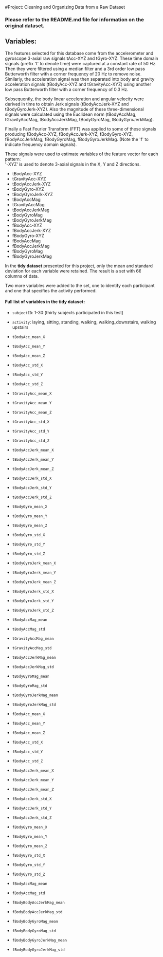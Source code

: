 #Project: Cleaning and Organizing Data from a Raw Dataset

### Please refer to the README.md file for information on the original dataset.


## Variables:

The features selected for this database come from the accelerometer and gyroscope 3-axial raw signals tAcc-XYZ and tGyro-XYZ. These time domain signals (prefix 't' to denote time) were captured at a constant rate of 50 Hz. Then they were filtered using a median filter and a 3rd order low pass Butterworth filter with a corner frequency of 20 Hz to remove noise. Similarly, the acceleration signal was then separated into body and gravity acceleration signals (tBodyAcc-XYZ and tGravityAcc-XYZ) using another low pass Butterworth filter with a corner frequency of 0.3 Hz. 

Subsequently, the body linear acceleration and angular velocity were derived in time to obtain Jerk signals (tBodyAccJerk-XYZ and tBodyGyroJerk-XYZ). Also the magnitude of these three-dimensional signals were calculated using the Euclidean norm (tBodyAccMag, tGravityAccMag, tBodyAccJerkMag, tBodyGyroMag, tBodyGyroJerkMag). 

Finally a Fast Fourier Transform (FFT) was applied to some of these signals producing fBodyAcc-XYZ, fBodyAccJerk-XYZ, fBodyGyro-XYZ, fBodyAccJerkMag, fBodyGyroMag, fBodyGyroJerkMag. (Note the 'f' to indicate frequency domain signals). 

These signals were used to estimate variables of the feature vector for each pattern:  
'-XYZ' is used to denote 3-axial signals in the X, Y and Z directions.

* tBodyAcc-XYZ
* tGravityAcc-XYZ
* tBodyAccJerk-XYZ
* tBodyGyro-XYZ
* tBodyGyroJerk-XYZ
* tBodyAccMag
* tGravityAccMag
* tBodyAccJerkMag
* tBodyGyroMag
* tBodyGyroJerkMag
* fBodyAcc-XYZ
* fBodyAccJerk-XYZ
* fBodyGyro-XYZ
* fBodyAccMag
* fBodyAccJerkMag
* fBodyGyroMag
* fBodyGyroJerkMag



In the **tidy dataset** presented for this project, only the mean and standard deviation for each variable were retained. The result is a set with 66 columns of data. 

Two more variables were added to the set, one to identify each participant and one that specifies the activity performed.

#### Full list of variables in the tidy dataset:

* `subjectID`: 1-30 (thirty subjects participated in this test)
* `activity`: laying, sitting, standing, walking, walking_downstairs, walking upstairs

* `tBodyAcc_mean_X`
* `tBodyAcc_mean_Y`
* `tBodyAcc_mean_Z`
* `tBodyAcc_std_X`
* `tBodyAcc_std_Y`
* `tBodyAcc_std_Z`
* `tGravityAcc_mean_X`
* `tGravityAcc_mean_Y`
* `tGravityAcc_mean_Z`
* `tGravityAcc_std_X`
* `tGravityAcc_std_Y`
* `tGravityAcc_std_Z`
* `tBodyAccJerk_mean_X`
* `tBodyAccJerk_mean_Y`
* `tBodyAccJerk_mean_Z`
* `tBodyAccJerk_std_X`
* `tBodyAccJerk_std_Y`
* `tBodyAccJerk_std_Z`
* `tBodyGyro_mean_X`
* `tBodyGyro_mean_Y`
* `tBodyGyro_mean_Z`
* `tBodyGyro_std_X`
* `tBodyGyro_std_Y`
* `tBodyGyro_std_Z`
* `tBodyGyroJerk_mean_X`
* `tBodyGyroJerk_mean_Y`
* `tBodyGyroJerk_mean_Z`
* `tBodyGyroJerk_std_X`
* `tBodyGyroJerk_std_Y`
* `tBodyGyroJerk_std_Z`
* `tBodyAccMag_mean`
* `tBodyAccMag_std`
* `tGravityAccMag_mean`
* `tGravityAccMag_std`
* `tBodyAccJerkMag_mean`
* `tBodyAccJerkMag_std`
* `tBodyGyroMag_mean`
* `tBodyGyroMag_std`
* `tBodyGyroJerkMag_mean`
* `tBodyGyroJerkMag_std`
* `fBodyAcc_mean_X`
* `fBodyAcc_mean_Y`
* `fBodyAcc_mean_Z`
* `fBodyAcc_std_X`
* `fBodyAcc_std_Y`
* `fBodyAcc_std_Z`
* `fBodyAccJerk_mean_X`
* `fBodyAccJerk_mean_Y`
* `fBodyAccJerk_mean_Z`
* `fBodyAccJerk_std_X`
* `fBodyAccJerk_std_Y`
* `fBodyAccJerk_std_Z`
* `fBodyGyro_mean_X`
* `fBodyGyro_mean_Y`
* `fBodyGyro_mean_Z`
* `fBodyGyro_std_X`
* `fBodyGyro_std_Y`
* `fBodyGyro_std_Z`
* `fBodyAccMag_mean`
* `fBodyAccMag_std`
* `fBodyBodyAccJerkMag_mean`
* `fBodyBodyAccJerkMag_std`
* `fBodyBodyGyroMag_mean`
* `fBodyBodyGyroMag_std`
* `fBodyBodyGyroJerkMag_mean`
* `fBodyBodyGyroJerkMag_std`






